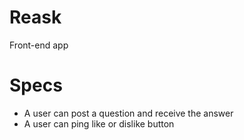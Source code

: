 # Reask
Front-end app
# Specs
- A user can post a question and receive the answer
- A user can ping like or dislike button
